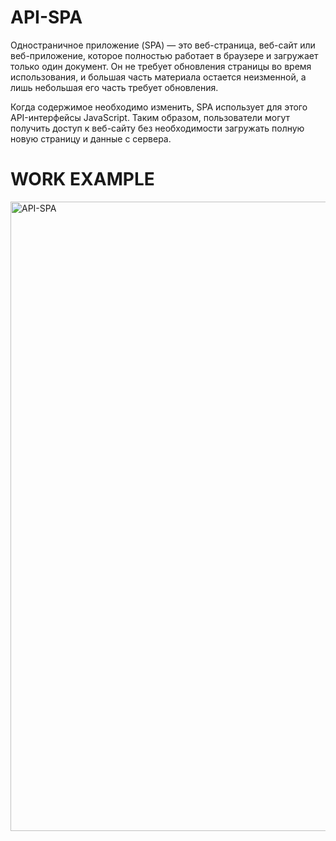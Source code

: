 # API-SPA
Одностраничное приложение (SPA) — это веб-страница, веб-сайт или веб-приложение, которое полностью работает в браузере и загружает только один документ. Он не требует обновления страницы во время использования, и большая часть материала остается неизменной, а лишь небольшая его часть требует обновления.

Когда содержимое необходимо изменить, SPA использует для этого API-интерфейсы JavaScript. Таким образом, пользователи могут получить доступ к веб-сайту без необходимости загружать полную новую страницу и данные с сервера.
# WORK EXAMPLE
<img width="1007" alt="API-SPA" src="https://github.com/Barakyshka/FiltrableTodoList/assets/154346695/172f7a94-5dcd-42cb-a31b-0b24c5741905">
